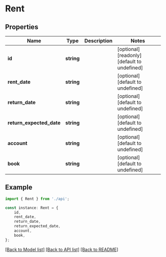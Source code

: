 # Rent



## Properties

Name | Type | Description | Notes
------------ | ------------- | ------------- | -------------
**id** | **string** |  | [optional] [readonly] [default to undefined]
**rent_date** | **string** |  | [optional] [default to undefined]
**return_date** | **string** |  | [optional] [default to undefined]
**return_expected_date** | **string** |  | [optional] [default to undefined]
**account** | **string** |  | [optional] [default to undefined]
**book** | **string** |  | [optional] [default to undefined]

## Example

```typescript
import { Rent } from './api';

const instance: Rent = {
    id,
    rent_date,
    return_date,
    return_expected_date,
    account,
    book,
};
```

[[Back to Model list]](../README.md#documentation-for-models) [[Back to API list]](../README.md#documentation-for-api-endpoints) [[Back to README]](../README.md)
